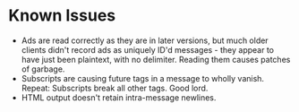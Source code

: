 # Known Issues
- Ads are read correctly as they are in later versions, but much older clients didn't record ads as uniquely ID'd messages - they appear to have just been plaintext, with no delimiter. Reading them causes patches of garbage.
- Subscripts are causing future tags in a message to wholly vanish. Repeat: Subscripts break all other tags. Good lord.
- HTML output doesn't retain intra-message newlines.